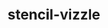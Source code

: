 # stencil-vizzle

<!--
Reusable, easy-to-use visualization web components built with Stencil and D3.js

### Motivation
I've been using D3.js since 2012 &mdash; almost as long as it's been out &mdash; and have built highly configurable, reusable charting functions/classes within a variety of frameworks, namely ExtJS, AngularJS, and React.

As much as I tried to make the charts "universal" in terms of porting across frameworks, there have always been library idiosyncrasies standing in the way, most notably in terms of DOM manipulation, data binding and render lifecycles.

As the Custom Elements specification has matured and browser support has improved, I felt I finally had the opportunity to create true "write once, run anywhere" visualization web components and so here we are.

### Inspiration

`stencil-vizzle` takes its cue from the core tenet of `D3.js`, e.g. *Data-Driven Documents* and is influenced by frameworks like [RAW/RAWGraphs](https://rawgraphs.io) i.e., ad-hoc mapping of data properties to attributes in a custom element.

### TL/DR Quickstart

**Running locally**  
```sh
# checkout project
$> npm i
$> npm start
# browser should open to localhost:3333
```

### Chart Components

All components are highly configurable via their supported attributes to offer the most flexibility in terms of tailoring your visualization to convey as much or as little information as you wish.

#### &lt;stv-line-chart&gt;  

[README](readme/README-STV-LINE-CHART.md) 

![](img/stv-line-chart.png)

#### &lt;stv-bar-chart&gt;  

[README](readme/README-STV-BAR-CHART.md)

![](img/stv-bar-chart.png)

#### &lt;stv-stacked-bar-chart&gt;  

[README](readme/README-STV-STACKED-BAR-CHART.md)

![](img/stv-stacked-bar-chart.png)

#### &lt;stv-pie-chart&gt;  

[README](readme/README-STV-PIE-CHART.md)

![](img/stv-pie-chart.png)

### Developer Section

**Testing**  
```sh
# unit tests, single run
$> npm run test

# unit tests, watch mode
$> npm run test:watch

# e2e tests, single run
$> npm run e2e

# e2e tests, watch mode
$> npm run e2e:watch
```

**Linting**  
```sh
# lint js (tsx) and scss
$> npm run lint

# lint only the *.tsx files
$> npm run lint:stencil

# lint only the *.scss files
$> npm run lint:scss
```
-->
